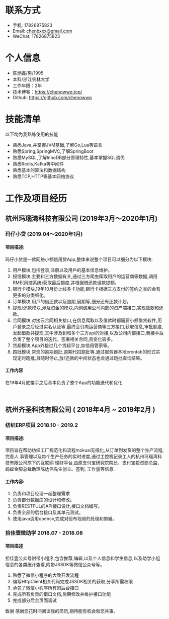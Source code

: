 
# 联系方式
- 手机: 17826875823
- Email: chenbxxx@gmail.com
- WeChat: 17826875823



# 个人信息

 - 陈炳鑫/男/1995
 - 本科/浙江农林大学
 - 工作年限：2年
 - 技术博客：https://chenqwwq.top/
 - Github: https://github.com/chenqwwq


# 技能清单

以下均为我熟练使用的技能

- 熟悉Java,并掌握JVM基础,了解Go,Lua等语言
- 熟悉Spring,SpringMVC,了解SpringBoot
- 熟悉MySQL,了解InnoDB部分原理特性,基本掌握SQL调优
- 熟悉Redis,Kafka等中间件
- 熟悉基本的算法和数据结构
- 熟悉TCP,HTTP等基本网络协议

# 工作及项目经历
## 杭州玛瑙湾科技有限公司 (2019年3月〜2020年1月)
### 玛仔小贷 (2019.04〜2020年1月)
#### 项目描述: 
玛仔小贷是一款网络小额信用贷App,整体来说整个项目可以细分为以下模块:
1. 用戶模块,包括登录,注册以及用戶的基本信息维护。
2.  授信模块,主要和三方数据有关,通过三方爬虫爬取用戶的运营商等数据,调用RME(⻛控系统)获取最后额度,并根据借还款请款提额。
3.  银行卡模块,19年10月份上线多卡功能,银行卡根据三方支付的签约之类的会有更多的分类细化。
4.  订单模块,用戶的借还款以及逾期,展期等,细分还有还款计划。
5.  提现/还款模块,涉及资金的模块,内网调用公司内部的资产端接口,实现放款和还款。
6.  合同模块,对接云合同相关接口,在信息爬取以及借款时都需要小额借贷软件,用戶登录之后经过实名认证等,最终会引向运营商等三方接口,获取信息,审批额度,发起借款并提现,其中涉及到和多个三方api的对接,以及公司内部接口,我接手后负责了整个项目的迭代。签署相关合同,且变化较多。
7.  贷超模块,App外接过几个贷超平台,如信用管家等。
8.  跑批模块,常规的逾期跑批,逾期代扣跑批等,通过服务器本地crontab的形式实现定时跑批,且随时停止,放/还款的中间状态也会通过跑批查询结果。
#### 工作内容
   在19年4月底接手之后基本负责了整个App的功能迭代和优化.
   
 <br>
   
## 杭州⻬圣科技有限公司 ( 2018年4月 ~ 2019年2月 )
### 纺织ERP项目 2018.10 - 2019.2
#### 项目描述:
项目旨在帮助纺织工厂规范化和流程mokuai无纸化,从订单到发货的整个生产流程,完善人
事管理以及每个生产任务的实时进度,通过工控机记录工人的杭州玛瑙湾科技有限公司旗下的互联网
理财平台,由原支付宝研究院院⻓、支付宝投资部总监、蚂蚁金服总裁助理陈达伟先生创立。签到,
工作量等信息.
#### 工作内容:
1. 负责和项目经理一起整理需求
2.  负责部分数据库的设计和修改。
3.  负责RESTFUL的API接口设计,接口文档编写。
4.   负责全部的后台接口及其单元测试。
5. 使用java调用opencv,完成对验布视频的处理和剪辑。

### 拾佳壹微助学 2018.07 - 2018.08
  #### 项目描述
  拾佳壹公众号附带小程序,包含推荐,编辑,以及个人信息和学生信息,以及助学小组信息的各类统计查看,附带JSSDK等微信公众号等。
1. 熟悉了微信小程序的大致开发流程
2. 编写HttpClient相关代码完成JSSDK相关的获取,分享所需权限
3. 承包了微信小程序所有的后台接口
4. 完成所有负责的借口文档,后期修改并维护接口功能
5. 完成部分后台⻚面调试

致谢
感谢您花时间阅读我的简历,期待能有机会和您共事。



      
